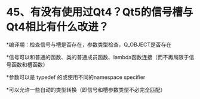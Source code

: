 # 45、有没有使用过Qt4？Qt5的信号槽与Qt4相比有什么改进？

*编译期：检查信号与槽是否存在，参数类型检查，Q_OBJECT是否存在

*信号可以和普通的函数、类的普通成员函数、lambda函数连接（而不再局限于信号函数和槽函数）

*参数可以是 typedef 的或使用不同的namespace specifier

*可以允许一些自动的类型转换（即信号和槽参数类型不必完全匹配） 
